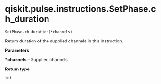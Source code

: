 # qiskit.pulse.instructions.SetPhase.ch\_duration

`SetPhase.ch_duration(*channels)`

Return duration of the supplied channels in this Instruction.

**Parameters**

**\*channels** – Supplied channels

**Return type**

`int`
